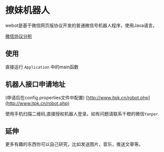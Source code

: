 # 撩妹机器人

webot是基于微信网页版协议开发的普通微信号机器人程序，使用Java语言。

[微信协议分析](http://qiancheng.me/post/coding/wechat-webx-protocol)

## 使用

直接运行 `Application` 中的main函数

## 机器人接口申请地址

(申请后在config.properties文件中配置)
[http://www.itpk.cn/robot.php](http://www.itpk.cn/robot.php)

使用手机扫描二维码,直接授权机器人登录。如有问题请联系千橙的微信`Yanper`.

## 延伸
更多有趣的东西你可以自己研究，比如发送图片，音乐，推送文章等。
